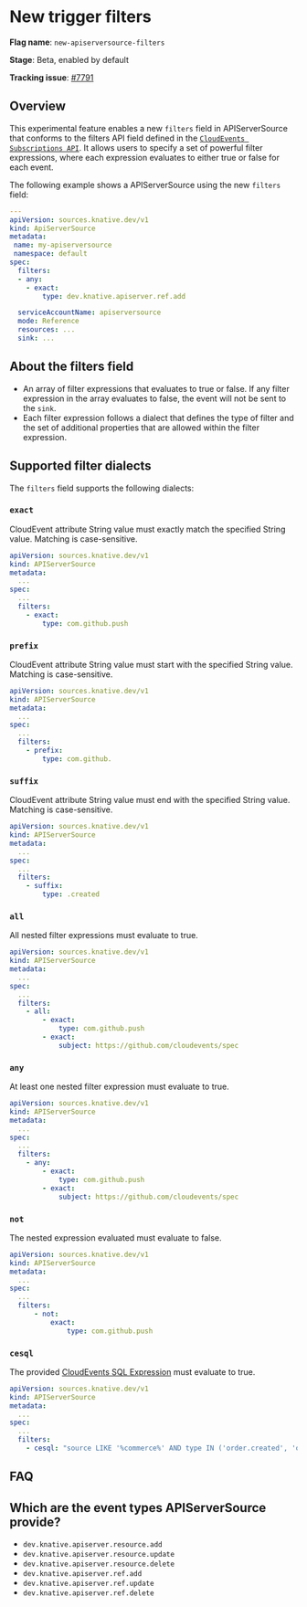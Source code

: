 # New trigger filters

**Flag name**: `new-apiserversource-filters`

**Stage**: Beta, enabled by default

**Tracking issue**: [#7791](https://github.com/knative/eventing/issues/7791)
## Overview
This experimental feature enables a new `filters` field in APIServerSource that conforms to the filters API field defined in the [`CloudEvents Subscriptions API`](https://github.com/cloudevents/spec/blob/main/subscriptions/spec.md#324-filters). It allows users to specify a set of powerful filter expressions, where each expression evaluates to either true or false for each event.

The following example shows a APIServerSource using the new `filters` field:

```yaml
---
apiVersion: sources.knative.dev/v1
kind: ApiServerSource
metadata:
 name: my-apiserversource
 namespace: default
spec:
  filters:
  - any:
    - exact:
        type: dev.knative.apiserver.ref.add

  serviceAccountName: apiserversource
  mode: Reference
  resources: ...
  sink: ...

```

## About the filters field
* An array of filter expressions that evaluates to true or false. If any filter expression in the array evaluates to false, the event will not be sent to the `sink`.
* Each filter expression follows a dialect that defines the type of filter and the set of additional properties that are allowed within the filter expression.

## Supported filter dialects

The `filters` field supports the following dialects:

### `exact`

CloudEvent attribute String value must exactly match the specified String value. Matching is case-sensitive.

```yaml
apiVersion: sources.knative.dev/v1
kind: APIServerSource
metadata:
  ...
spec:
  ...
  filters:
    - exact:
        type: com.github.push
```

### `prefix`

CloudEvent attribute String value must start with the specified String value. Matching is case-sensitive.

```yaml
apiVersion: sources.knative.dev/v1
kind: APIServerSource
metadata:
  ...
spec:
  ...
  filters:
    - prefix:
        type: com.github.
```

### `suffix`

CloudEvent attribute String value must end with the specified String value. Matching is case-sensitive.

```yaml
apiVersion: sources.knative.dev/v1
kind: APIServerSource
metadata:
  ...
spec:
  ...
  filters:
    - suffix:
        type: .created
```

### `all`

All nested filter expressions must evaluate to true.

```yaml
apiVersion: sources.knative.dev/v1
kind: APIServerSource
metadata:
  ...
spec:
  ...
  filters:
    - all:
        - exact:
            type: com.github.push
        - exact:
            subject: https://github.com/cloudevents/spec
```

### `any`

At least one nested filter expression must evaluate to true.

```yaml
apiVersion: sources.knative.dev/v1
kind: APIServerSource
metadata:
  ...
spec:
  ...
  filters:
    - any:
        - exact:
            type: com.github.push
        - exact:
            subject: https://github.com/cloudevents/spec
```

### `not`

The nested expression evaluated must evaluate to false.

```yaml
apiVersion: sources.knative.dev/v1
kind: APIServerSource
metadata:
  ...
spec:
  ...
  filters:
      - not:
          exact:
              type: com.github.push
```
### `cesql`

The provided [CloudEvents SQL Expression](https://github.com/cloudevents/spec/blob/main/cesql/spec.md) must evaluate to true.

```yaml
apiVersion: sources.knative.dev/v1
kind: APIServerSource
metadata:
  ...
spec:
  ...
  filters:
    - cesql: "source LIKE '%commerce%' AND type IN ('order.created', 'order.updated', 'order.canceled')"
```

## FAQ

## Which are the event types APIServerSource provide?

* `dev.knative.apiserver.resource.add`
* `dev.knative.apiserver.resource.update`
* `dev.knative.apiserver.resource.delete`
* `dev.knative.apiserver.ref.add`
* `dev.knative.apiserver.ref.update`
* `dev.knative.apiserver.ref.delete`
